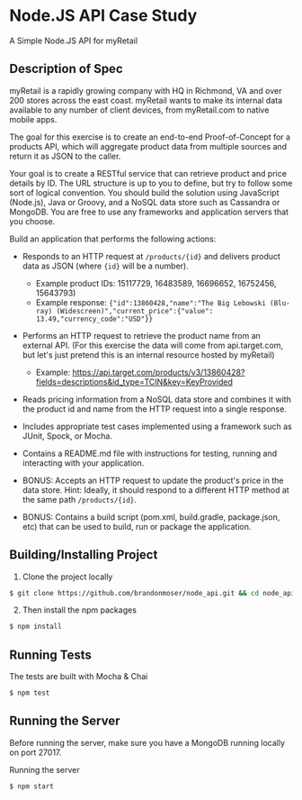# Node.JS API Case Study

A Simple Node.JS API for myRetail

## Description of Spec

myRetail is a rapidly growing company with HQ in Richmond, VA and over 200 stores across the east coast. myRetail wants to make its internal data available to any number of client devices, from myRetail.com to native mobile apps.

The goal for this exercise is to create an end-to-end Proof-of-Concept for a products API, which will aggregate product data from multiple sources and return it as JSON to the caller.

Your goal is to create a RESTful service that can retrieve product and price details by ID. The URL structure is up to you to define, but try to follow some sort of logical convention.  You should build the solution using JavaScript (Node.js), Java or Groovy, and a NoSQL data store such as Cassandra or MongoDB.  You are free to use any frameworks and application servers that you choose.

Build an application that performs the following actions:

* Responds to an HTTP request at ```/products/{id}``` and delivers product data as JSON (where ```{id}``` will be a number).
  * Example product IDs: 15117729, 16483589, 16696652, 16752456, 15643793)
  * Example response: ```{"id":13860428,"name":"The Big Lebowski (Blu-ray) (Widescreen)","current_price":{"value": 13.49,"currency_code":"USD"}}```

* Performs an HTTP request to retrieve the product name from an external API. (For this exercise the data will come from api.target.com, but let's just pretend this is an internal resource hosted by myRetail)
  * Example: https://api.target.com/products/v3/13860428?fields=descriptions&id_type=TCIN&key=KeyProvided
* Reads pricing information from a NoSQL data store and combines it with the product id and name from the HTTP request into a single response.
* Includes appropriate test cases implemented using a framework such as JUnit, Spock, or Mocha.
* Contains a README.md file with instructions for testing, running and interacting with your application.
* BONUS: Accepts an HTTP request to update the product's price in the data store. Hint: Ideally, it should respond to a different HTTP method at the same path ```/products/{id}```.
* BONUS: Contains a build script (pom.xml, build.gradle, package.json, etc) that can be used to build, run or package the application.

## Building/Installing Project

1) Clone the project locally
```sh
$ git clone https://github.com/brandonmoser/node_api.git && cd node_api
```
2) Then install the npm packages
```sh
$ npm install
```

## Running Tests

The tests are built with Mocha & Chai

```sh
$ npm test
```

## Running the Server

Before running the server, make sure you have a MongoDB running locally on port 27017.

Running the server
```sh
$ npm start
```
